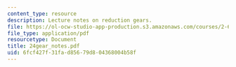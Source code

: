 ```yaml
---
content_type: resource
description: Lecture notes on reduction gears.
file: https://ol-ocw-studio-app-production.s3.amazonaws.com/courses/2-611-marine-power-and-propulsion-fall-2006/6fcf427f31fad85679d804368004b58f_24gear_notes.pdf
file_type: application/pdf
resourcetype: Document
title: 24gear_notes.pdf
uid: 6fcf427f-31fa-d856-79d8-04368004b58f
---
```

